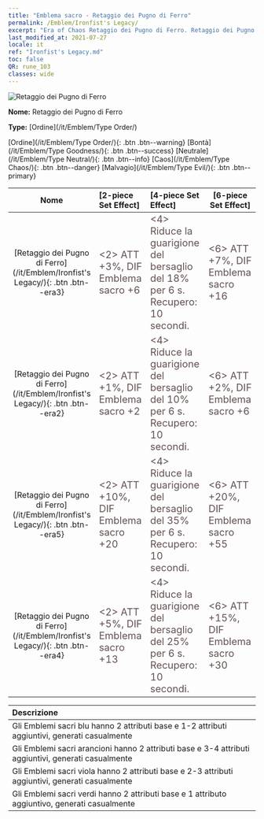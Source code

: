 ```yaml
---
title: "Emblema sacro - Retaggio dei Pugno di Ferro"
permalink: /Emblem/Ironfist's Legacy/
excerpt: "Era of Chaos Retaggio dei Pugno di Ferro. Retaggio dei Pugno di Ferro. Era of Chaos Emblema sacro Retaggio dei Pugno di Ferro. Era of Chaos Ordine Retaggio dei Pugno di Ferro"
last_modified_at: 2021-07-27
locale: it
ref: "Ironfist's Legacy.md"
toc: false
QR: rune_103
classes: wide
---
```


  ![Retaggio dei Pugno di Ferro](/images/r/rune_icon_103.png)

 **Nome:** Retaggio dei Pugno di Ferro

 **Type:** [Ordine](/it/Emblem/Type Order/)

  [Ordine](/it/Emblem/Type Order/){: .btn .btn--warning}   [Bontà](/it/Emblem/Type Goodness/){: .btn .btn--success}   [Neutrale](/it/Emblem/Type Neutral/){: .btn .btn--info}   [Caos](/it/Emblem/Type Chaos/){: .btn .btn--danger}   [Malvagio](/it/Emblem/Type Evil/){: .btn .btn--primary} 

  |  Nome    | [2-piece Set Effect] | [4-piece Set Effect] | [6-piece Set Effect]  | 
  |:-----------------------:|:-------------------|:-----------------|----------------| 
  | [Retaggio dei Pugno di Ferro](/it/Emblem/Ironfist's Legacy/){: .btn .btn--era3} | <span style="color: #645252;font-size:20px">&lt;2&gt; ATT +3%, DIF Emblema sacro +6</span> | <span style="color: #645252;font-size:20px">&lt;4&gt; Riduce la guarigione del bersaglio del 18% per 6 s. Recupero: 10 secondi.</span> | <span style="color: #645252;font-size:20px">&lt;6&gt; ATT +7%, DIF Emblema sacro +16</span> | 
  | [Retaggio dei Pugno di Ferro](/it/Emblem/Ironfist's Legacy/){: .btn .btn--era2} | <span style="color: #645252;font-size:20px">&lt;2&gt; ATT +1%, DIF Emblema sacro +2</span> | <span style="color: #645252;font-size:20px">&lt;4&gt; Riduce la guarigione del bersaglio del 10% per 6 s. Recupero: 10 secondi.</span> | <span style="color: #645252;font-size:20px">&lt;6&gt; ATT +2%, DIF Emblema sacro +6</span> | 
  | [Retaggio dei Pugno di Ferro](/it/Emblem/Ironfist's Legacy/){: .btn .btn--era5} | <span style="color: #645252;font-size:20px">&lt;2&gt; ATT +10%, DIF Emblema sacro +20</span> | <span style="color: #645252;font-size:20px">&lt;4&gt; Riduce la guarigione del bersaglio del 35% per 6 s. Recupero: 10 secondi.</span> | <span style="color: #645252;font-size:20px">&lt;6&gt; ATT +20%, DIF Emblema sacro +55</span> | 
  | [Retaggio dei Pugno di Ferro](/it/Emblem/Ironfist's Legacy/){: .btn .btn--era4} | <span style="color: #645252;font-size:20px">&lt;2&gt; ATT +5%, DIF Emblema sacro +13</span> | <span style="color: #645252;font-size:20px">&lt;4&gt; Riduce la guarigione del bersaglio del 25% per 6 s. Recupero: 10 secondi.</span> | <span style="color: #645252;font-size:20px">&lt;6&gt; ATT +15%, DIF Emblema sacro +30</span> | 

  |         Descrizione            | 
  |:-------------------------------|
  | Gli Emblemi sacri blu hanno 2 attributi base e 1-2 attributi aggiuntivi, generati casualmente |
  | Gli Emblemi sacri arancioni hanno 2 attributi base e 3-4 attributi aggiuntivi, generati casualmente |
  | Gli Emblemi sacri viola hanno 2 attributi base e 2-3 attributi aggiuntivi, generati casualmente |
  | Gli Emblemi sacri verdi hanno 2 attributi base e 1 attributo aggiuntivo, generati casualmente |
